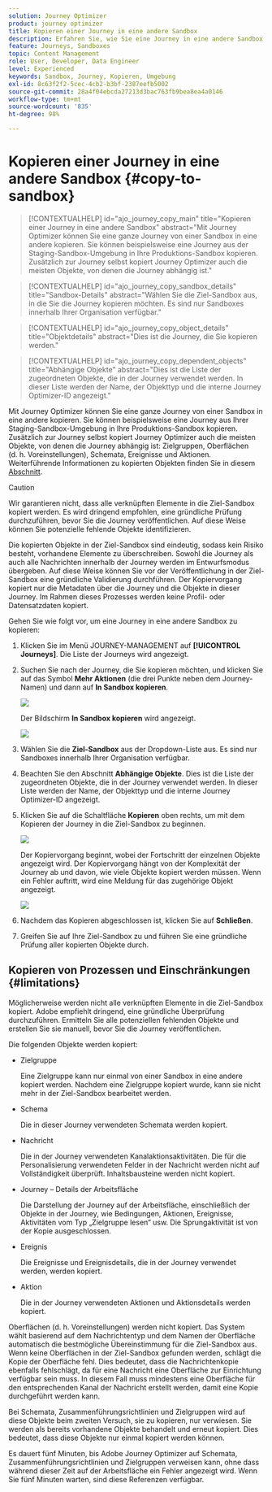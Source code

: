 ```yaml
---
solution: Journey Optimizer
product: journey optimizer
title: Kopieren einer Journey in eine andere Sandbox
description: Erfahren Sie, wie Sie eine Journey in eine andere Sandbox kopieren
feature: Journeys, Sandboxes
topic: Content Management
role: User, Developer, Data Engineer
level: Experienced
keywords: Sandbox, Journey, Kopieren, Umgebung
exl-id: 8c63f2f2-5cec-4cb2-b3bf-2387eefb5002
source-git-commit: 28a4f04ebcda27213d3bac763fb9bea8ea4a0146
workflow-type: tm+mt
source-wordcount: '835'
ht-degree: 98%

---
```


# Kopieren einer Journey in eine andere Sandbox {#copy-to-sandbox}

>[!CONTEXTUALHELP]
>id="ajo_journey_copy_main"
>title="Kopieren einer Journey in eine andere Sandbox"
>abstract="Mit Journey Optimizer können Sie eine ganze Journey von einer Sandbox in eine andere kopieren. Sie können beispielsweise eine Journey aus der Staging-Sandbox-Umgebung in Ihre Produktions-Sandbox kopieren. Zusätzlich zur Journey selbst kopiert Journey Optimizer auch die meisten Objekte, von denen die Journey abhängig ist."

>[!CONTEXTUALHELP]
>id="ajo_journey_copy_sandbox_details"
>title="Sandbox-Details"
>abstract="Wählen Sie die Ziel-Sandbox aus, in die Sie die Journey kopieren möchten. Es sind nur Sandboxes innerhalb Ihrer Organisation verfügbar."

>[!CONTEXTUALHELP]
>id="ajo_journey_copy_object_details"
>title="Objektdetails"
>abstract="Dies ist die Journey, die Sie kopieren werden."

>[!CONTEXTUALHELP]
>id="ajo_journey_copy_dependent_objects"
>title="Abhängige Objekte"
>abstract="Dies ist die Liste der zugeordneten Objekte, die in der Journey verwendet werden. In dieser Liste werden der Name, der Objekttyp und die interne Journey Optimizer-ID angezeigt."

Mit Journey Optimizer können Sie eine ganze Journey von einer Sandbox in eine andere kopieren. Sie können beispielsweise eine Journey aus Ihrer Staging-Sandbox-Umgebung in Ihre Produktions-Sandbox kopieren. Zusätzlich zur Journey selbst kopiert Journey Optimizer auch die meisten Objekte, von denen die Journey abhängig ist: Zielgruppen, Oberflächen (d. h. Voreinstellungen), Schemata, Ereignisse und Aktionen. Weiterführende Informationen zu kopierten Objekten finden Sie in diesem [Abschnitt](#limitations).

>[!CAUTION]
>
>Wir garantieren nicht, dass alle verknüpften Elemente in die Ziel-Sandbox kopiert werden. Es wird dringend empfohlen, eine gründliche Prüfung durchzuführen, bevor Sie die Journey veröffentlichen. Auf diese Weise können Sie potenzielle fehlende Objekte identifizieren.

Die kopierten Objekte in der Ziel-Sandbox sind eindeutig, sodass kein Risiko besteht, vorhandene Elemente zu überschreiben. Sowohl die Journey als auch alle Nachrichten innerhalb der Journey werden im Entwurfsmodus übergeben. Auf diese Weise können Sie vor der Veröffentlichung in der Ziel-Sandbox eine gründliche Validierung durchführen. Der Kopiervorgang kopiert nur die Metadaten über die Journey und die Objekte in dieser Journey. Im Rahmen dieses Prozesses werden keine Profil- oder Datensatzdaten kopiert.

Gehen Sie wie folgt vor, um eine Journey in eine andere Sandbox zu kopieren:

1. Klicken Sie im Menü JOURNEY-MANAGEMENT auf **[!UICONTROL Journeys]**. Die Liste der Journeys wird angezeigt.

2. Suchen Sie nach der Journey, die Sie kopieren möchten, und klicken Sie auf das Symbol **Mehr Aktionen** (die drei Punkte neben dem Journey-Namen) und dann auf **In Sandbox kopieren**.

   ![](assets/copy-sandbox1.png)

   Der Bildschirm **In Sandbox kopieren** wird angezeigt.

   ![](assets/copy-sandbox2.png)

3. Wählen Sie die **Ziel-Sandbox** aus der Dropdown-Liste aus. Es sind nur Sandboxes innerhalb Ihrer Organisation verfügbar.

4. Beachten Sie den Abschnitt **Abhängige Objekte**. Dies ist die Liste der zugeordneten Objekte, die in der Journey verwendet werden. In dieser Liste werden der Name, der Objekttyp und die interne Journey Optimizer-ID angezeigt.

5. Klicken Sie auf die Schaltfläche **Kopieren** oben rechts, um mit dem Kopieren der Journey in die Ziel-Sandbox zu beginnen.

   ![](assets/copy-sandbox3.png)

   Der Kopiervorgang beginnt, wobei der Fortschritt der einzelnen Objekte angezeigt wird. Der Kopiervorgang hängt von der Komplexität der Journey ab und davon, wie viele Objekte kopiert werden müssen. Wenn ein Fehler auftritt, wird eine Meldung für das zugehörige Objekt angezeigt.

   ![](assets/copy-sandbox4.png)

6. Nachdem das Kopieren abgeschlossen ist, klicken Sie auf **Schließen**.

7. Greifen Sie auf Ihre Ziel-Sandbox zu und führen Sie eine gründliche Prüfung aller kopierten Objekte durch.

## Kopieren von Prozessen und Einschränkungen {#limitations}

Möglicherweise werden nicht alle verknüpften Elemente in die Ziel-Sandbox kopiert. Adobe empfiehlt dringend, eine gründliche Überprüfung durchzuführen. Ermitteln Sie alle potenziellen fehlenden Objekte und erstellen Sie sie manuell, bevor Sie die Journey veröffentlichen.

Die folgenden Objekte werden kopiert:

* Zielgruppe

  Eine Zielgruppe kann nur einmal von einer Sandbox in eine andere kopiert werden. Nachdem eine Zielgruppe kopiert wurde, kann sie nicht mehr in der Ziel-Sandbox bearbeitet werden.

* Schema

  Die in dieser Journey verwendeten Schemata werden kopiert.

* Nachricht

  Die in der Journey verwendeten Kanalaktionsaktivitäten. Die für die Personalisierung verwendeten Felder in der Nachricht werden nicht auf Vollständigkeit überprüft. Inhaltsbausteine werden nicht kopiert.

* Journey – Details der Arbeitsfläche

  Die Darstellung der Journey auf der Arbeitsfläche, einschließlich der Objekte in der Journey, wie Bedingungen, Aktionen, Ereignisse, Aktivitäten vom Typ „Zielgruppe lesen“ usw. Die Sprungaktivität ist von der Kopie ausgeschlossen.

* Ereignis

  Die Ereignisse und Ereignisdetails, die in der Journey verwendet werden, werden kopiert.

* Aktion

  Die in der Journey verwendeten Aktionen und Aktionsdetails werden kopiert.

Oberflächen (d. h. Voreinstellungen) werden nicht kopiert. Das System wählt basierend auf dem Nachrichtentyp und dem Namen der Oberfläche automatisch die bestmögliche Übereinstimmung für die Ziel-Sandbox aus. Wenn keine Oberflächen in der Ziel-Sandbox gefunden werden, schlägt die Kopie der Oberfläche fehl. Dies bedeutet, dass die Nachrichtenkopie ebenfalls fehlschlägt, da für eine Nachricht eine Oberfläche zur Einrichtung verfügbar sein muss. In diesem Fall muss mindestens eine Oberfläche für den entsprechenden Kanal der Nachricht erstellt werden, damit eine Kopie durchgeführt werden kann.

Bei Schemata, Zusammenführungsrichtlinien und Zielgruppen wird auf diese Objekte beim zweiten Versuch, sie zu kopieren, nur verwiesen. Sie werden als bereits vorhandene Objekte behandelt und erneut kopiert. Dies bedeutet, dass diese Objekte nur einmal kopiert werden können.

Es dauert fünf Minuten, bis Adobe Journey Optimizer auf Schemata, Zusammenführungsrichtlinien und Zielgruppen verweisen kann, ohne dass während dieser Zeit auf der Arbeitsfläche ein Fehler angezeigt wird. Wenn Sie fünf Minuten warten, sind diese Referenzen verfügbar.
